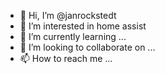 - 👋 Hi, I’m @janrockstedt
- 👀 I’m interested in home assist
- 🌱 I’m currently learning ...
- 💞️ I’m looking to collaborate on ...
- 📫 How to reach me ...

<!---
janrockstedt/janrockstedt is a ✨ special ✨ repository because its `README.md` (this file) appears on your GitHub profile.
You can click the Preview link to take a look at your changes.
--->
